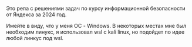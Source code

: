 Это репа с решениями задач по курсу информационной безопасности от Яндекса за 2024 год.

Имейте в виду, что у меня ОС - Windows. В некоторых местах мне был необходим линукс, я использовал wsl с kali linux, но подойдет по идее любой линкус под wsl. 
